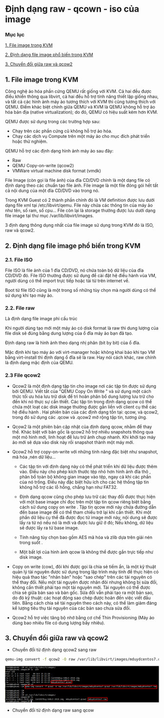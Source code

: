 # Định dạng raw - qcown - iso của image

### Mục lục

[1. File image trong KVM](#imagekvm)

[2. Định dạng file image phổ biến trong KVM](#formatkvm)

[3. Chuyển đổi giữa raw và qcow2](#exchangerawqcow)

<a name="imagekvm"></a>
## 1. File image trong KVM

Công nghệ ảo hóa phần cứng QEMU rất giống với KVM. Cả hai đều được điều khiển thông qua libvirt, cả hai đều hỗ trợ tính năng thiết lập giống nhau, và tất cả các hình ảnh máy ảo tương thích với KVM thì cũng tương thích với QEMU. Điểm khác biệt chính giữa QEMU và KVM là QEMU không hỗ trợ ảo hóa bản địa (native virtualization); do đó, QEMU có hiệu suất kém hơn KVM.

QEMU được sử dụng trong các trường hợp sau:
- Chạy trên các phần cứng cũ không hỗ trợ ảo hóa.
- Chạy các dịch vụ Compute trên một máy ảo cho mục đích phát triển hoặc thử nghiệm.

QEMU hỗ trợ các định dạng hình ảnh máy ảo sau đây:
- Raw
- QEMU Copy-on-write (qcow2)
- VMWare virtual machine disk format (vmdk)

File Image (còn gọi là file ảnh) của đĩa CD/DVD chính là một dạng file có định dạng theo các chuẩn tạo file ảnh. File image là một file đóng gói hết tất cả nội dung của một đĩa CD/DVD vào trong nó.

Trong KVM Guest có 2 thành phần chính đó là VM definition được lưu dưới dạng file xml tại /etc/libvirt/qemu. File này chứa các thông tin của máy ảo như tên, số ram, số cpu... File còn lại là storage thường được lưu dưới dạng file image tại thư mục /var/lib/libvirt/images.

3 định dạng thông dụng nhất của file image sử dụng trong KVM đó là ISO, raw và qcow2.

<a name="formatkvm"></a>
## 2. Định dạng file image phổ biến trong KVM

### 2.1. File ISO

File ISO là file ảnh của 1 đĩa CD/DVD, nó chứa toàn bộ dữ liệu của đĩa CD/DVD đó. File ISO thường được sử dụng để cài đặt hệ điều hành vủa VM, người dùng có thể import trực tiếp hoặc tải từ trên internet về.

Boot từ file ISO cũng là một trong số những tùy chọn mà người dùng có thể sử dụng khi tạo máy ảo.

### 2.2. File raw

Là định dạng file image phi cấu trúc

Khi người dùng tạo mới một máy ảo có disk format là raw thì dung lượng của file disk sẽ đúng bằng dung lượng của ổ đĩa máy ảo bạn đã tạo.

Định dạng raw là hình ảnh theo dạng nhị phân (bit by bit) của ổ đĩa.

Mặc định khi tạo máy ảo với virt-manager hoặc không khai báo khi tạo VM bằng virt-install thì định dạng ổ đĩa sẽ là raw. Hay nói cách khác, raw chính là định dạng mặc định của QEMU.

### 2.3 File qcow2

-  Qcow2 là một định dạng tập tin cho image nơi các tập tin được sử dụng bởi QEMU. Viết tắt của "QEMU Copy On Write " và sử dụng một cách thức tối ưu hóa lưu trữ disk để trì hoãn phân bổ dung lượng lưu trữ cho đến khi nó thực sự cần thiết. Các tập tin trong định dạng qcow có thể chứa một loạt các disk image thường được gắn liền với client cụ thể các hệ điều hành . Hai phiên bản của các định dạng tồn tại: qcow, và qcow2, trong đó sử dụng các .qcow và .qcow2 mở rộng tập tin, tương ứng.

- Qcow2 là một phiên bản cập nhật của định dạng qcow, nhằm để thay thế. Khác biệt với bản gốc là qcow2 hỗ trợ nhiều snapshots thông qua một mô hình mới, linh hoạt để lưu trữ ảnh chụp nhanh. Khi khởi tạo máy ảo mới sẽ dựa vào disk này rồi snapshot thành một máy mới.

- Qcow2 hỗ trợ copy-on-write với những tính năng đặc biệt như snapshot, mã hóa ,nén dữ liệu...

	+ Các tập tin với định dạng này có thể phát triển khi dữ liệu được thêm vào. Điều này cho phép kích thước tệp nhỏ hơn hình ảnh đĩa thô , phân bổ toàn bộ không gian image vào tệp, ngay cả khi các phần của nó trống. Điều này đặc biệt hữu ích cho các hệ thống tập tin không hỗ trợ các lỗ hổng, chẳng hạn như FAT32.

	+ Định dạng qcow cũng cho phép lưu trữ các thay đổi được thực hiện với một base image chỉ đọc trên một tập tin qcow riêng biệt bằng cách sử dung copy on write . Tập tin qcow mới này chứa đường dẫn đến base image để có thể tham chiếu trở lại khi cần thiết. Khi một phần dữ liệu cụ thể đã được đọc từ image mới này, nội dung sẽ được lấy ra từ nó nếu nó là mới và được lưu giữ ở đó; Nếu không, dữ liệu sẽ được lấy ra từ base image.

	+ Tính năng tùy chọn bao gồm AES mã hóa và zlib dựa trên giải nén trong suốt .

	+ Một bất lợi của hình ảnh qcow là không thể được gắn trực tiếp như disk image.
	
- Copy on write (cow), đôi khi được gọi là chia sẻ tiềm ẩn, là một kỹ thuật quản lý tài nguyên được sử dụng trong lập trình máy tính để thực hiện có hiệu quả thao tác "nhân bản" hoặc "sao chép" trên các tài nguyên có thể thay đổi. Nếu một tài nguyên được nhân đôi nhưng không bị sửa đổi, không cần thiết phải tạo một tài nguyên mới. Tài nguyên có thể được chia sẻ giữa bản sao và bản gốc. Sửa đổi vẫn phải tạo ra một bản sao, do đó kỹ thuật: các hoạt động sao chép được hoãn đến việc viết đầu tiên. Bằng cách chia sẻ tài nguyên theo cách này, có thể làm giảm đáng kể lượng tiêu thụ tài nguyên của các bản sao chưa sửa đổi.

- Qcow2 hỗ trợ việc tăng bộ nhớ bằng cơ chế Thin Provisioning (Máy ảo dùng bao nhiêu file có dung lượng bấy nhiêu).

<a name="exchangerawqcow"></a>
## 3. Chuyển đổi giữa raw và qcow2

- Chuyển đổi từ định dạng qcow2 sang raw

```sh
qemu-img convert -f qcow2 -O raw /var/lib/libvirt/images/mduydcentos7.qcow2 /var/lib/libvirt/images/mduydcentos7.raw
```

![](../images/imageformart/Screenshot_38.png)

- Chuyển đổi từ định dạng raw sang qcow








